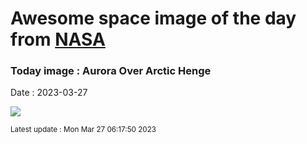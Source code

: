
# Awesome space image of the day from [NASA](https://api.nasa.gov/)

### Today image : Aurora Over Arctic Henge
Date : 2023-03-27

![](https://apod.nasa.gov/apod/image/2303/ArcticHenge_Letelier_960.jpg)

<small>Latest update : Mon Mar 27 06:17:50 2023</small>
        